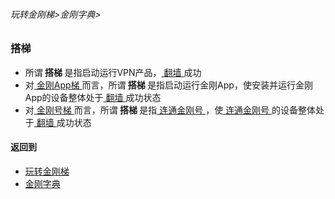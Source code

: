 ###### 玩转金刚梯>金刚字典>

### 搭梯
- 所谓<Strong> 搭梯 </Strong>是指启动运行VPN产品，[ 翻墙 ](https://github.com/a2zitpro/web/blob/master/LadderFree/kkDictionary/OverTheWall.md)成功
- 对[ 金刚App梯 ](https://github.com/a2zitpro/web/blob/master/LadderFree/kkDictionary/KKLadderAPP.md)而言，所谓<Strong> 搭梯 </Strong>是指启动运行金刚App，使安装并运行金刚App的设备整体处于[ 翻墙 ](https://github.com/a2zitpro/web/blob/master/LadderFree/kkDictionary/OverTheWall.md)成功状态
- 对[ 金刚号梯  ](https://github.com/a2zitpro/web/blob/master/LadderFree/kkDictionary/KKLadderKKID.md)而言，所谓<Strong> 搭梯 </Strong>是指[ 连通金刚号 ](https://github.com/a2zitpro/web/blob/master/LadderFree/kkDictionary/KKIDsUsage.md)，使[ 连通金刚号 ](https://github.com/a2zitpro/web/blob/master/LadderFree/kkDictionary/KKIDsUsage.md)的设备整体处于[ 翻墙 ](https://github.com/a2zitpro/web/blob/master/LadderFree/kkDictionary/OverTheWall.md)成功状态


#### 返回到
- [玩转金刚梯](https://github.com/a2zitpro/web/blob/master/LadderFree/A.md)
- [金刚字典](https://github.com/a2zitpro/web/blob/master/LadderFree/kkDictionary/KKDictionary.md)
